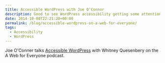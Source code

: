 ```yaml
---
title: Accessible WordPress with Joe O’Connor
description: Good to see WordPress accessibility getting some attention.
date: 2014-10-08T22:21:20+00:00
permalink: /blog/accessible-wordpress-on-a-web-for-everyone/
tags:
  - Accessibility
  - WordPress
---
```


Joe O'Conner talks [Accessible WordPress](http://rosenfeldmedia.com/blogs/a-web-for-everyone/accessible-wordpress-with-joe-oconnor/) with Whitney Quesenbery on the A Web for Everyone podcast.
